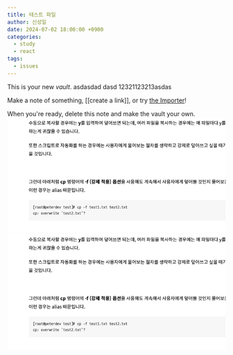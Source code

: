 ```yaml
---
title: 테스트 파일
author: 신성일
date: 2024-07-02 18:00:00 +0900
categories:
  - study
  - react
tags:
  - issues
---
```



This is your new *vault*.    asdasdad   dasd 12321123213asdas

Make a note of something, [[create a link]], or try [the Importer](https://help.obsidian.md/Plugins/Importer)!

When you're ready, delete this note and make the vault your own.
![](assets/images/Pasted%20image%2020240704110123.png)![](assets/images/Pasted%20image%2020240704110124.png)